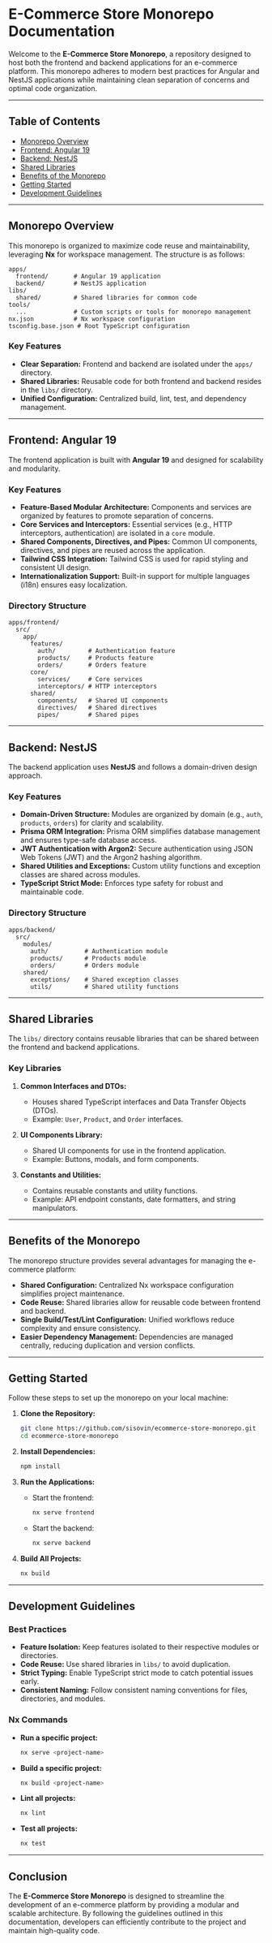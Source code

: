 # E-Commerce Store Monorepo Documentation

Welcome to the **E-Commerce Store Monorepo**, a repository designed to host both the frontend and backend applications for an e-commerce platform. This monorepo adheres to modern best practices for Angular and NestJS applications while maintaining clean separation of concerns and optimal code organization.

---

## Table of Contents
- [Monorepo Overview](#monorepo-overview)
- [Frontend: Angular 19](#frontend-angular-19)
- [Backend: NestJS](#backend-nestjs)
- [Shared Libraries](#shared-libraries)
- [Benefits of the Monorepo](#benefits-of-the-monorepo)
- [Getting Started](#getting-started)
- [Development Guidelines](#development-guidelines)

---

## Monorepo Overview

This monorepo is organized to maximize code reuse and maintainability, leveraging **Nx** for workspace management. The structure is as follows:

```
apps/
  frontend/       # Angular 19 application
  backend/        # NestJS application
libs/
  shared/         # Shared libraries for common code
tools/
  ...             # Custom scripts or tools for monorepo management
nx.json           # Nx workspace configuration
tsconfig.base.json # Root TypeScript configuration
```

### Key Features
- **Clear Separation:** Frontend and backend are isolated under the `apps/` directory.
- **Shared Libraries:** Reusable code for both frontend and backend resides in the `libs/` directory.
- **Unified Configuration:** Centralized build, lint, test, and dependency management.

---

## Frontend: Angular 19

The frontend application is built with **Angular 19** and designed for scalability and modularity.

### Key Features
- **Feature-Based Modular Architecture:** Components and services are organized by features to promote separation of concerns.
- **Core Services and Interceptors:** Essential services (e.g., HTTP interceptors, authentication) are isolated in a `core` module.
- **Shared Components, Directives, and Pipes:** Common UI components, directives, and pipes are reused across the application.
- **Tailwind CSS Integration:** Tailwind CSS is used for rapid styling and consistent UI design.
- **Internationalization Support:** Built-in support for multiple languages (i18n) ensures easy localization.

### Directory Structure
```
apps/frontend/
  src/
    app/
      features/
        auth/         # Authentication feature
        products/     # Products feature
        orders/       # Orders feature
      core/
        services/     # Core services
        interceptors/ # HTTP interceptors
      shared/
        components/   # Shared UI components
        directives/   # Shared directives
        pipes/        # Shared pipes
```

---

## Backend: NestJS

The backend application uses **NestJS** and follows a domain-driven design approach.

### Key Features
- **Domain-Driven Structure:** Modules are organized by domain (e.g., `auth`, `products`, `orders`) for clarity and scalability.
- **Prisma ORM Integration:** Prisma ORM simplifies database management and ensures type-safe database access.
- **JWT Authentication with Argon2:** Secure authentication using JSON Web Tokens (JWT) and the Argon2 hashing algorithm.
- **Shared Utilities and Exceptions:** Custom utility functions and exception classes are shared across modules.
- **TypeScript Strict Mode:** Enforces type safety for robust and maintainable code.

### Directory Structure
```
apps/backend/
  src/
    modules/
      auth/          # Authentication module
      products/      # Products module
      orders/        # Orders module
    shared/
      exceptions/    # Shared exception classes
      utils/         # Shared utility functions
```

---

## Shared Libraries

The `libs/` directory contains reusable libraries that can be shared between the frontend and backend applications.

### Key Libraries
1. **Common Interfaces and DTOs:**
   - Houses shared TypeScript interfaces and Data Transfer Objects (DTOs).
   - Example: `User`, `Product`, and `Order` interfaces.

2. **UI Components Library:**
   - Shared UI components for use in the frontend application.
   - Example: Buttons, modals, and form components.

3. **Constants and Utilities:**
   - Contains reusable constants and utility functions.
   - Example: API endpoint constants, date formatters, and string manipulators.

---

## Benefits of the Monorepo

The monorepo structure provides several advantages for managing the e-commerce platform:

- **Shared Configuration:** Centralized Nx workspace configuration simplifies project maintenance.
- **Code Reuse:** Shared libraries allow for reusable code between frontend and backend.
- **Single Build/Test/Lint Configuration:** Unified workflows reduce complexity and ensure consistency.
- **Easier Dependency Management:** Dependencies are managed centrally, reducing duplication and version conflicts.

---

## Getting Started

Follow these steps to set up the monorepo on your local machine:

1. **Clone the Repository:**
   ```bash
   git clone https://github.com/sisovin/ecommerce-store-monorepo.git
   cd ecommerce-store-monorepo
   ```

2. **Install Dependencies:**
   ```bash
   npm install
   ```

3. **Run the Applications:**
   - Start the frontend:
     ```bash
     nx serve frontend
     ```
   - Start the backend:
     ```bash
     nx serve backend
     ```

4. **Build All Projects:**
   ```bash
   nx build
   ```

---

## Development Guidelines

### Best Practices
- **Feature Isolation:** Keep features isolated to their respective modules or directories.
- **Code Reuse:** Use shared libraries in `libs/` to avoid duplication.
- **Strict Typing:** Enable TypeScript strict mode to catch potential issues early.
- **Consistent Naming:** Follow consistent naming conventions for files, directories, and modules.

### Nx Commands
- **Run a specific project:**
  ```bash
  nx serve <project-name>
  ```
- **Build a specific project:**
  ```bash
  nx build <project-name>
  ```
- **Lint all projects:**
  ```bash
  nx lint
  ```
- **Test all projects:**
  ```bash
  nx test
  ```

---

## Conclusion

The **E-Commerce Store Monorepo** is designed to streamline the development of an e-commerce platform by providing a modular and scalable architecture. By following the guidelines outlined in this documentation, developers can efficiently contribute to the project and maintain high-quality code.
